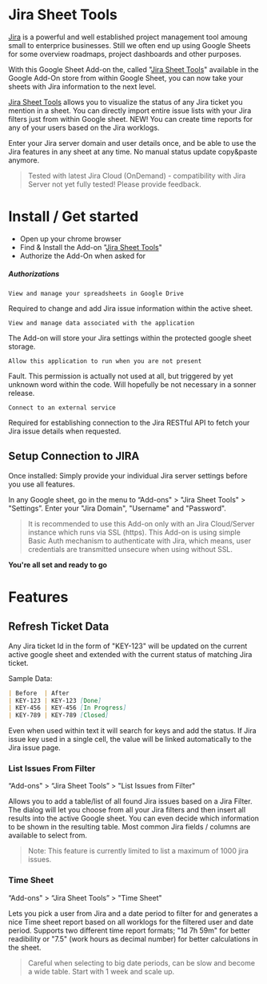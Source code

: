 # Jira Sheet Tools

[Jira](https://www.atlassian.com/software/jira) is a powerful and well established project management tool amoung small to enterprice businesses. Still we often end up using Google Sheets for some overview roadmaps, project dashboards and other purposes.

With this Google Sheet Add-on the, called "[Jira Sheet Tools](https://chrome.google.com/webstore/detail/jira-sheet-tools/ncijnapilmmnebhbdanhkbbofofcniao)" available in the Google Add-On store from within Google Sheet, you can now take your sheets with Jira information to the next level.

[Jira Sheet Tools](https://chrome.google.com/webstore/detail/jira-sheet-tools/ncijnapilmmnebhbdanhkbbofofcniao) allows you to visualize the status of any Jira ticket you mention in a sheet.
You can directly import entire issue lists with your Jira filters just from within Google sheet.
NEW! You can create time reports for any of your users based on the Jira worklogs.

Enter your Jira server domain and user details once, and be able to use the Jira features in any sheet at any time.
No manual status update copy&paste anymore.

> Tested with latest Jira Cloud (OnDemand) - compatibility with Jira Server not yet fully tested! Please provide feedback.

# Install / Get started
* Open up your chrome browser
* Find & Install the Add-on "[Jira Sheet Tools](https://chrome.google.com/webstore/detail/jira-sheet-tools/ncijnapilmmnebhbdanhkbbofofcniao)"
* Authorize the Add-On when asked for

##### Authorizations

`View and manage your spreadsheets in Google Drive`

Required to change and add Jira issue information within the active sheet.

`View and manage data associated with the application`

The Add-on will store your Jira settings within the protected google sheet storage.

`Allow this application to run when you are not present`

Fault. This permission is actually not used at all, but triggered by yet unknown word within the code. Will hopefully be not necessary in a sonner release.

`Connect to an external service`

Required for establishing connection to the Jira RESTful API to fetch your Jira issue details when requested.


## Setup Connection to JIRA
Once installed:
Simply provide your individual Jira server settings before you use all features.

In any Google sheet, go in the menu to “Add-ons" > "Jira Sheet Tools" > "Settings”.
Enter your "Jira Domain", "Username" and "Password".

> It is recommended to use this Add-on only with an Jira Cloud/Server instance which runs via SSL (https).
> This Add-on is using simple Basic Auth mechanism to authenticate with Jira, which means, user credentials are transmitted unsecure when using without SSL.

**You're all set and ready to go**

# Features
## Refresh Ticket Data
Any Jira ticket Id in the form of "KEY-123" will be updated on the current active google sheet and extended with the current status of matching Jira ticket.

Sample Data:
```markdown
| Before  | After
| KEY-123 | KEY-123 [Done]
| KEY-456 | KEY-456 [In Progress]
| KEY-789 | KEY-789 [Closed]
```

Even when used within text it will search for keys and add the status.
If Jira issue key used in a single cell, the value will be linked automatically to the Jira issue page.

### List Issues From Filter
“Add-ons" > “Jira Sheet Tools” > "List Issues from Filter"

Allows you to add a table/list of all found Jira issues based on a Jira Filter.
The dialog will let you choose from all your Jira filters and then insert all results into the active Google sheet.
You can even decide which information to be shown in the resulting table.
Most common Jira fields / columns are available to select from.

> Note: This feature is currently limited to list a maximum of 1000 jira issues.

### Time Sheet
“Add-ons" > “Jira Sheet Tools” > "Time Sheet"

Lets you pick a user from Jira and a date period to filter for and generates a nice Time sheet report based on all worklogs for the filtered user and date period.
Supports two different time report formats; "1d 7h 59m" for better readibility or "7.5" (work hours as decimal number) for better calculations in the sheet.

> Careful when selecting to big date periods, can be slow and become a wide table. Start with 1 week and scale up.
